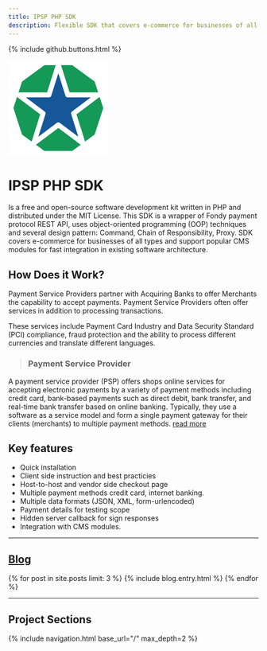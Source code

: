 ```yaml
---
title: IPSP PHP SDK
description: Flexible SDK that covers e-commerce for businesses of all types and support popular CMS modules for fast integration in existing infrastructure.   
---
```


{% include github.buttons.html %}

<img src="/assets/images/brand.png" width="201" height="193" alt="Logo" class="image-left">

# IPSP PHP SDK

Is a free and open-source software development kit written in PHP and distributed under the MIT License. 
This SDK is a wrapper of Fondy payment protocol REST API, uses object-oriented programming (OOP) techniques and 
several design pattern: Command, Chain of Responsibility, Proxy. SDK covers e-commerce for businesses of all types and 
support popular CMS modules for fast integration in existing software architecture.

## How Does it Work?

Payment Service Providers partner with Acquiring Banks to offer Merchants the capability to accept payments. 
Payment Service Providers often offer services in addition to processing transactions. 

These services include Payment Card Industry and Data Security Standard (PCI) compliance, fraud protection and the 
ability to process different currencies and translate different languages.


> ### Payment Service Provider
A payment service provider (PSP) offers shops online services for accepting electronic payments by 
a variety of payment methods including credit card, bank-based payments such as direct debit, bank 
transfer, and real-time bank transfer based on online banking. Typically, they use a software as a service 
model and form a single payment gateway for their clients (merchants) to multiple payment methods.
[read more](https://en.wikipedia.org/wiki/Payment_service_provider)

## Key features

* Quick installation
* Client side instruction and best practicies
* Host-to-host and vendor side checkout page
* Multiple payment methods credit card, internet banking.
* Multiple data formats (JSON, XML, form-urlencoded)
* Payment details for testing scope
* Hidden server callback for sign responses
* Integration with CMS modules.

---

## [Blog](/blog/)

<div class="blog-list">
{% for post in site.posts limit: 3 %}
{% include blog.entry.html %}
{% endfor %}
</div>

---

## Project Sections

<nav class="cards section">
{% include navigation.html base_url="/" max_depth=2 %}
</nav>

<script type="application/ld+json">
{
  "@context": "http://schema.org",
  "@type": "Organization",
  "url": "https://ipsp-php.com/",
  "logo": "https://ipsp-php.com/assets/images/brand.png",
  "contactPoint": [
    { 
      "@type": "ContactPoint",
      "telephone": "+38-093-925-7212",
      "contactType": "technical support"
    }
  ]
}
</script>

<script type="application/ld+json">
{
  "@context":"http://schema.org",
  "@type":"ItemList",
  "itemListElement":[{% for post in site.posts limit: 3 %}
    {
      "@type":"ListItem",
      "position":{{forloop.index}},
      "url":"{{ post.url | prepend: site.url }}"
    }{% if forloop.last %}{% else %},{% endif %}{% endfor %}
  ]
}
</script>